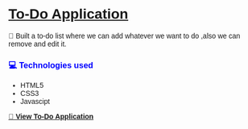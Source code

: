 <!DOCTYPE html>
<html lang="en">
<head>
    <meta charset="UTF-8">
    <meta http-equiv="X-UA-Compatible" content="IE=edge">
    <meta name="viewport" content="width=device-width, initial-scale=1.0">
</head>
<body style="font-family: Arial, Helvetica, sans-serif;">
    <h1><u>To-Do Application</u></h1>
    <div>   
    <p >📌 Built a to-do list where we can add whatever we want to do ,also we can remove and edit it.</p>
    </div>
    <div>
    <div>
        <h3 style="color: blue;">💻 Technologies used</h3>
        <ul>
            <li>HTML5</li>
            <li>CSS3</li>
            <li>Javascipt</li> 
        </ul>
        </div>
        <a href="https://ruchika17012001.github.io/Portfolio-Website/" target="_blank"><p><b>📌 View To-Do Application</b></p></a>
        
</body>
</html>
